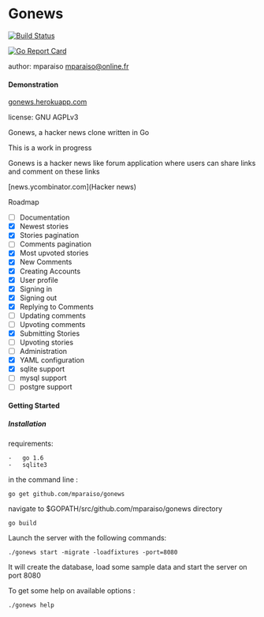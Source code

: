 Gonews
======

[![Build Status](https://travis-ci.org/Mparaiso/gonews.svg?branch=master)](https://travis-ci.org/Mparaiso/gonews) 

[![Go Report Card](https://goreportcard.com/badge/github.com/Mparaiso/gonews)](https://goreportcard.com/report/github.com/Mparaiso/gonews)

author: mparaiso <mparaiso@online.fr>

#### Demonstration 

[gonews.herokuapp.com](https://gonews.herokuapp.com)

license: GNU AGPLv3

Gonews, a hacker news clone written in Go

This is a work in progress

Gonews is a hacker news like forum application where users can share links
and comment on these links 

[news.ycombinator.com](Hacker news)

Roadmap

- [ ] Documentation
- [x] Newest stories
- [x] Stories pagination
- [ ] Comments pagination
- [x] Most upvoted stories
- [x] New Comments
- [x] Creating Accounts
- [x] User profile
- [x] Signing in
- [x] Signing out
- [x] Replying to Comments
- [ ] Updating comments
- [ ] Upvoting comments
- [x] Submitting Stories
- [ ] Upvoting stories
- [ ] Administration
- [x] YAML configuration
- [x] sqlite support
- [ ] mysql support
- [ ] postgre support

#### Getting Started

##### Installation

requirements: 
	
	-	go 1.6
	- 	sqlite3

in the command line :
	
	go get github.com/mparaiso/gonews
	
navigate to $GOPATH/src/github.com/mparaiso/gonews directory

	go build
	
Launch the server with the following commands:

	./gonews start -migrate -loadfixtures -port=8080
	
It will create the database, load some sample data and start 
the server on port 8080

To get some help on available options :

	./gonews help
	
	


